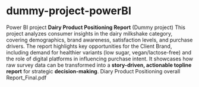 # dummy-project-powerBI
Power BI project
**Dairy Product Positioning Report** (Dummy project)
This project analyzes consumer insights in the dairy milkshake category, covering demographics, brand awareness, satisfaction levels, and purchase drivers. The report highlights key opportunities for the Client Brand, including demand for healthier variants (low sugar, vegan/lactose-free) and the role of digital platforms in influencing purchase intent. It showcases how raw survey data can be transformed into a **story-driven, actionable topline report** for strategic **decision-making**.
Diary Product Positioning overall Report_Final.pdf
